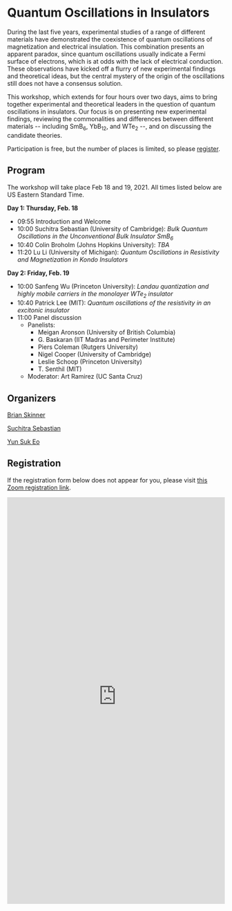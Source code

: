 # Quantum Oscillations in Insulators

During the last five years, experimental studies of a range of different materials have demonstrated the coexistence of quantum oscillations of magnetization and electrical insulation. This combination presents an apparent paradox, since quantum oscillations usually indicate a Fermi surface of electrons, which is at odds with the lack of electrical conduction. These observations have kicked off a flurry of new experimental findings and theoretical ideas, but the central mystery of the origin of the oscillations still does not have a consensus solution.

This workshop, which extends for four hours over two days, aims to bring together experimental and theoretical leaders in the question of quantum oscillations in insulators. Our focus is on presenting new experimental findings, reviewing the commonalities and differences between different materials -- including SmB<sub>6</sub>, YbB<sub>12</sub>, and WTe<sub>2</sub> --, and on discussing the candidate theories.

Participation is free, but the number of places is limited, so please [register](#registration).

## Program

<!-- Add the program -->
The workshop will take place Feb 18 and 19, 2021. All times listed below are US Eastern Standard Time.

**Day 1: Thursday, Feb. 18**

* 09:55 Introduction and Welcome
* 10:00 Suchitra Sebastian (University of Cambridge): *Bulk Quantum Oscillations in the Unconventional Bulk Insulator SmB<sub>6</sub>*
* 10:40 Colin Broholm (Johns Hopkins University): *TBA*
* 11:20 Lu Li (University of Michigan): *Quantum Oscillations in Resistivity and Magnetization in Kondo Insulators*

**Day 2: Friday, Feb. 19**

* 10:00 Sanfeng Wu (Princeton University): *Landau quantization and highly mobile carriers in the monolayer WTe<sub>2</sub> insulator*
* 10:40 Patrick Lee (MIT): *Quantum oscillations of the resistivity in an excitonic insulator*
* 11:00 Panel discussion
  - Panelists:
    - Meigan Aronson (University of British Columbia)
    - G. Baskaran (IIT Madras and Perimeter Institute)
    - Piers Coleman (Rutgers University)
    - Nigel Cooper (University of Cambridge)
    - Leslie Schoop (Princeton University)
    - T. Senthil (MIT)
  - Moderator: Art Ramirez (UC Santa Cruz)


## Organizers

[Brian Skinner](https://physics.osu.edu/people/skinner.352)

[Suchitra Sebastian](https://www.phy.cam.ac.uk/directory/sebastians)

[Yun Suk Eo](https://vector.umd.edu/people/item/9-yun-suk-eo.html)

## Registration

If the registration form below does not appear for you, please visit [this Zoom registration link](https://virtualscienceforum-org.zoom.us/meeting/register/tJYofuysrjwjEtyPl1yOgfGCqUkD3M3VihKq).

<iframe width="100%" height="940" src="https://virtualscienceforum-org.zoom.us/meeting/register/tJYofuysrjwjEtyPl1yOgfGCqUkD3M3VihKq" frameborder="0" marginheight="0" marginwidth="0" style="overflow-x:hidden"></iframe>
